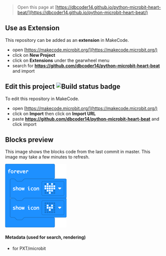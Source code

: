 
> Open this page at [https://dbcoder14.github.io/python-microbit-heart-beat/](https://dbcoder14.github.io/python-microbit-heart-beat/)

## Use as Extension

This repository can be added as an **extension** in MakeCode.

* open [https://makecode.microbit.org/](https://makecode.microbit.org/)
* click on **New Project**
* click on **Extensions** under the gearwheel menu
* search for **https://github.com/dbcoder14/python-microbit-heart-beat** and import

## Edit this project ![Build status badge](https://github.com/dbcoder14/python-microbit-heart-beat/workflows/MakeCode/badge.svg)

To edit this repository in MakeCode.

* open [https://makecode.microbit.org/](https://makecode.microbit.org/)
* click on **Import** then click on **Import URL**
* paste **https://github.com/dbcoder14/python-microbit-heart-beat** and click import

## Blocks preview

This image shows the blocks code from the last commit in master.
This image may take a few minutes to refresh.

![A rendered view of the blocks](https://github.com/dbcoder14/python-microbit-heart-beat/raw/master/.github/makecode/blocks.png)

#### Metadata (used for search, rendering)

* for PXT/microbit
<script src="https://makecode.com/gh-pages-embed.js"></script><script>makeCodeRender("{{ site.makecode.home_url }}", "{{ site.github.owner_name }}/{{ site.github.repository_name }}");</script>
